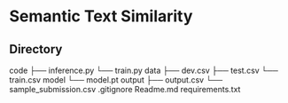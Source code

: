 # Semantic Text Similarity

## Directory
code
├── inference.py
└── train.py
data
├── dev.csv
├── test.csv
└── train.csv
model
└── model.pt
output
├── output.csv
└── sample_submission.csv
.gitignore
Readme.md
requirements.txt
